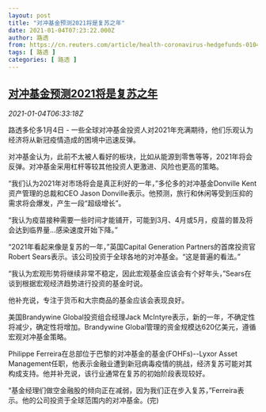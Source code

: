 ```yaml
---
layout: post
title: "对冲基金预测2021将是复苏之年"
date: 2021-01-04T07:23:22.000Z
author: 路透
from: https://cn.reuters.com/article/health-coronavirus-hedgefunds-0104-idCNKBS2990JT
tags: [ 路透 ]
categories: [ 路透 ]
---
```

<!--1609745002000-->
[对冲基金预测2021将是复苏之年](https://cn.reuters.com/article/health-coronavirus-hedgefunds-0104-idCNKBS2990JT)
------

<div>
<div><i>2021-01-04T06:33:18Z</i></div><p>路透多伦多1月4日 - 一些全球对冲基金投资人对2021年充满期待，他们乐观认为经济将从新冠疫情造成的困境中迅速反弹。</p><p>对冲基金认为，此前不太被人看好的板块，比如从能源到零售等等，2021年将会反弹。对冲基金采用杠杆等较其他投资人更激进、风险也更高的策略。</p><p>“我们认为2021年对市场将会是真正利好的一年，”多伦多的对冲基金Donville Kent资产管理的总裁和CEO Jason Donville表示。他预测，旅行和休闲等受到压抑的需求将会爆发，产生一段“超级增长”。</p><p>“我认为疫苗接种需要一些时间才能铺开，可能到3月、4月或5月，疫苗的普及将会达到临界量...感染速度开始下降。”</p><p>“2021年看起来像是复苏的一年，”英国Capital Generation Partners的首席投资官Robert Sears表示。该公司投资于全球各地的对冲基金。“这是普遍的看法。”</p><p>“我认为宏观形势将继续非常不稳定，因此宏观基金应该会有个好年头，”Sears在谈到根据宏观经济趋势进行投资的基金时说。</p><p>他补充说，专注于货币和大宗商品的基金应该会表现良好。</p><p>美国Brandywine Global投资组合经理Jack McIntyre表示，新的一年，不确定性将减少，确定性将增加。Brandywine Global管理的资金规模达620亿美元，遵循宏观对冲基金策略。</p><p>Philippe Ferreira在总部位于巴黎的对冲基金的基金(FOHFs)--Lyxor Asset Management任职，他表示金融业遭到新冠病毒疫情的挑战，经济复苏可能对其构成支持。他并补充说，该行业通常在复苏的初始阶段表现较好。</p><p>“基金经理们做空金融股的倾向正在减弱，因为我们正在步入复苏，”Ferreira表示。他的公司投资于全球范围内的对冲基金。(完)</p>
</div>
